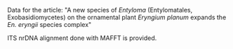 Data for the article: "A new species of <i>Entyloma</i> (Entylomatales, Exobasidiomycetes) on the ornamental plant <i>Eryngium planum</i> expands the <i>En. eryngii</i> species complex"

ITS nrDNA alignment done with MAFFT is provided.



